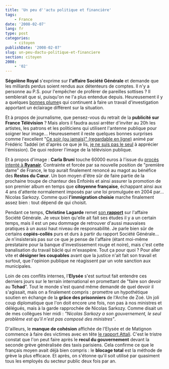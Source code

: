 ```yaml
---
title: 'Un peu d''actu politique et financière'
tags:
    - France
date: '2008-02-07'
lang: fr
type: post
categories:
    - citoyen
publishDate: '2008-02-07'
slug: un-peu-dactu-politique-et-financiere
section: citoyen
2008:
    - '02'
---
```


**S&#233;gol&#232;ne Royal** s'exprime sur **l'affaire Soci&#233;t&#233; G&#233;n&#233;rale** et demande que les milliards perdus soient rendus aux d&#233;tenteurs de comptes. Il n'y a personne au P.S. pour l'emp&#234;cher de prof&#233;rer de pareilles sottises&nbsp;? Il semblerait que si, puisqu'on ne l'a plus entendue depuis. Heureusement il y a quelques [bonnes plume](http://www.lesechos.fr/31/01/2008/LesEchos/20100-083-ECH_societe-generale---chef-d-oeuvre-en-peril.htm)s qui continuent &#224; faire un travail d'investigation apportant un &#233;clairage diff&#233;rent sur la situation.</p>

Et &#224; propos de journalisme, que pensez-vous du retrait de la **publicit&#233; sur France T&#233;l&#233;vision**&nbsp;? Mais alors il faudra aussi arr&#234;ter d'inviter au 20h les artistes, les patrons et les politiciens qui utilisent l'antenne publique pour soigner leur image… Heureusement il reste quelques bonnes surprises comme l'excellent &quot;[Ce soir (ou jamais)&quot; (regardable en ligne)](http://www.france2.fr/emissions/ce-soir-ou-jamais) anim&#233; par Fr&#233;d&#233;ric Tadde&#239; (et d'apr&#232;s ce que je lis, [je ne suis pas le seul](http://www.leblogfinance.com/2008/01/c-du-bidon.html) &#224; appr&#233;cier l'&#233;mission). De quoi redorer l'image de la t&#233;l&#233;vision publique.

Et &#224; propos d'image&nbsp;: **Carla Bruni** touche 60000 euros &#224; l'issue du [proc&#232;s intent&#233; &#224; **Ryanair**](http://www.lepoint.fr/actualites-societe/2008-01-30/nicolas-sarkozy-poursuit-ryanair/920/0/221241). Contrainte et forc&#233;e par sa nouvelle position de &quot;premi&#232;re dame&quot; de France, le top aurait finalement renonc&#233; au magot au b&#233;n&#233;fice des **Restos du C&#339;ur**. Un bon moyen d'&#234;tre s&#251;r de faire partie de la prochaine troupe de chanteur des Enfoir&#233;s et ainsi assurer la promotion de son premier album en temps que **citoyenne fran&#231;aise**, &#233;chappant ainsi aux 4 ans d'attente normalement impos&#233;s par une loi promulgu&#233;e en 2004 par… Nicolas Sarkozy. Comme quoi **l'immigration choisie** marche finalement assez bien&nbsp;: tout d&#233;pend de qui choisit.

Pendant ce temps, **Christine Lagarde** remet [son **rapport**](http://medias.lemonde.fr/mmpub/edt/doc/20080204/1007015_rap_societe_generale080204.pdf) sur l'affaire Soci&#233;t&#233; G&#233;n&#233;rale. Je veux bien qu'elle ait fait ses &#233;tudes il y a un certain temps, mais il est un peu dommage de retrouver d'aussi mauvaises pratiques &#224; un aussi haut niveau de responsabilit&#233;. Je parle bien s&#251;r de certains **copi&#233;s-coll&#233;s** purs et durs &#224; partir du rapport Soci&#233;t&#233; G&#233;n&#233;rale… Je n'insisterais pas sur ce que je pense de l'affaire (&#233;tant moi-m&#234;me prestataire pour la banque d'investissement rouge et noire), mais c'est cette banalisation du travail b&#226;cl&#233; qui m'exasp&#232;re. Tout &#231;a pour quoi&nbsp;? Pour aller vite et **d&#233;signer les coupables** avant que la justice n'ait fait son travail et surtout, que l'opinion publique ne r&#233;agissent par un vote sanction aux municipales.

Loin de ces conflits internes, l'**Elys&#233;e** s'est surtout fait entendre ces derniers jours sur le terrain international en promettant de &quot;faire son devoir au **Tchad**&quot;. Tout le monde s'est quand m&#234;me demand&#233; de quel devoir il s'agissait, mais on a finalement compris&nbsp;: promettre un hypoth&#233;tique soutien en &#233;change de la **gr&#226;ce des prisonniers** de l'Arche de Zo&#233;. Un joli coup diplomatique que l'on doit encore une fois, non pas &#224; nos ministres et d&#233;l&#233;gu&#233;s, mais &#224; la garde rapproch&#233;e de Nicolas Sarkozy. Comme disait un de mes coll&#232;gues hier midi&nbsp;: _&quot;Nicolas Sarkozy a son gouvernement, le seul probl&#232;me est qu'il n'est pas compos&#233; des ministres&quot;_.

D'ailleurs, le **manque de coh&#233;sion** affich&#233;e de l'Elys&#233;e et de Matignon commence &#224; faire des victimes avec en t&#234;te [le rapport Attali](http://www.ladocumentationfrancaise.fr/var/storage/rapports-publics/084000041/0000.pdf). C'est le tristre constat que l'on peut faire apr&#232;s le **recul du gouvernement** devant la seconde gr&#232;ve g&#233;n&#233;ralis&#233;e des taxis parisiens. Cela confirme ce que le fran&#231;ais moyen avait d&#233;j&#224; bien compris&nbsp;: le **blocage total** est la m&#233;thode de gr&#232;ve la plus efficace. Et apr&#232;s, on s'&#233;tonne qu'il soit utilis&#233; par quasiment tous les employ&#233;s du secteur public deux fois par an.
